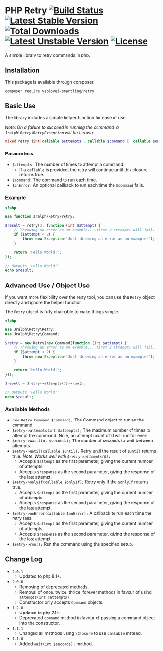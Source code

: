 # PHP Retry [![Build Status](https://travis-ci.org/jralph/retry.svg)](https://travis-ci.org/jralph/retry) [![Latest Stable Version](https://poser.pugx.org/jralph/retry/v/stable)](https://packagist.org/packages/jralph/retry) [![Total Downloads](https://poser.pugx.org/jralph/retry/downloads.svg)](https://packagist.org/packages/jralph/retry) [![Latest Unstable Version](https://poser.pugx.org/jralph/retry/v/unstable.svg)](https://packagist.org/packages/jralph/retry) [![License](https://poser.pugx.org/jralph/retry/license.svg)](https://packagist.org/packages/jralph/retry)

A simple library to retry commands in php.


## Installation

This package is available through composer.

    composer require vsolovei-smartling/retry
   
## Basic Use

The library includes a simple helper function for ease of use.

*Note: On a failure to succeed in running the command, a `Jralph\Retry\RetryException` will be thrown.*

```php
mixed retry (int|callable $attempts , callable $command [, callable $onError = null])
```

### Parameters

- `$attempts:` The number of times to attempt a command.
    - If a `callable` is provided, the retry will continue until this closure returns true.
- `$command:` The command to run each time.
- `$onError:` An optional callback to run each time the `$command` fails.

### Example

```php
<?php

use function Jralph\Retry\retry;

$result = retry(3, function (int $attempt) {
    // Throwing an error as an example....first 2 attempts will fail.
    if ($attempt < 2) {
        throw new Exception('Just throwing an error as an example!');
    }
    
    return 'Hello World!';
});

// Outputs 'Hello World!'
echo $result;
```

## Advanced Use / Object Use

If you want more flexibility over the retry tool, you can use the `Retry` object directly and ignore the helper function.

The `Retry` object is fully chainable to make things simple.

```php
<?php

use Jralph\Retry\Retry;
use Jralph\Retry\Command;

$retry = new Retry(new Command(function (int $attempt) {
    // Throwing an error as an example....first 2 attempts will fail.
    if ($attempt < 2) {
        throw new Exception('Just throwing an error as an example!');
    }
    
    return 'Hello World!';
}));

$result = $retry->attempts(3)->run();

// Outputs 'Hello World!'
echo $result;
```

### Available Methods

- `new Retry(Command $command);` The Command object to run as the command.
- `$retry->attempts(int $attempts);` The maximum number of times to attempt the command. Note, an attempt count of 0 will run for ever!
- `$retry->wait(int $seconds);` The number of seconds to wait between attempts.
- `$retry->until(callable $until);` Retry until the result of `$until` returns true. *Note: Works well with `$retry->attempts(0);`*
    - Accepts `$attempt` as the first parameter, giving the current number of attempts.
    - Accepts `$response` as the second parameter, giving the response of the last attempt.
- `$retry->onlyIf(callable $onlyIf);` Retry only if the `$onlyIf` returns true.
    - Accepts `$attempt` as the first parameter, giving the current number of attempts.
    - Accepts `$response` as the second parameter, giving the response of the last attempt.
- `$retry->onError(callable $onError);` A callback to run each time the retry fails.
    - Accepts `$attempt` as the first parameter, giving the current number of attempts.
    - Accepts `$response` as the second parameter, giving the response of the last attempt.
- `$retry->run();` Run the command using the specified setup.

## Change Log
- `2.0.1`
  - Updated to php 8.1+. 
- `2.0.0`
  - Removing of deprecated methods.
  - Removal of once, twice, thrice, forever methods in favour of using `attempts(int $attempts)`.
  - Constructor only accepts `Command` objects.
- `1.2.0` 
  - Updated to php 7.1+.
  - Deprecated `command` method in favour of passing a command object into the constructor.
- `1.1.1`
  - Changed all methods using `\Closure` to use `callable` instead.
- `1.1.0`
  - Added `wait(int $seconds);` method.

